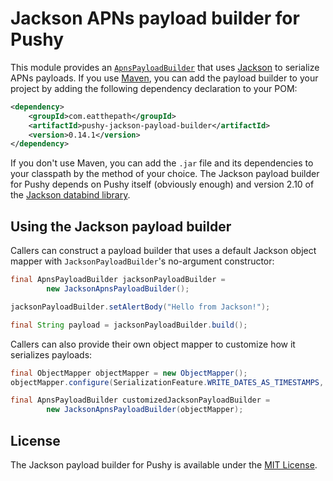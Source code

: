 # Jackson APNs payload builder for Pushy

This module provides an [`ApnsPayloadBuilder`](https://pushy-apns.org/apidocs/0.14/com/eatthepath/pushy/apns/util/ApnsPayloadBuilder.html) that uses [Jackson](https://github.com/FasterXML/jackson) to serialize APNs payloads. If you use [Maven](http://maven.apache.org/), you can add the payload builder to your project by adding the following dependency declaration to your POM:

```xml
<dependency>
    <groupId>com.eatthepath</groupId>
    <artifactId>pushy-jackson-payload-builder</artifactId>
    <version>0.14.1</version>
</dependency>
```

If you don't use Maven, you can add the `.jar` file and its dependencies to your classpath by the method of your choice. The Jackson payload builder for Pushy depends on Pushy itself (obviously enough) and version 2.10 of the [Jackson databind library](https://github.com/FasterXML/jackson-databind).

## Using the Jackson payload builder

Callers can construct a payload builder that uses a default Jackson object mapper with `JacksonPayloadBuilder`'s no-argument constructor:

```java
final ApnsPayloadBuilder jacksonPayloadBuilder =
        new JacksonApnsPayloadBuilder();

jacksonPayloadBuilder.setAlertBody("Hello from Jackson!");

final String payload = jacksonPayloadBuilder.build();
```

Callers can also provide their own object mapper to customize how it serializes payloads:

```java
final ObjectMapper objectMapper = new ObjectMapper();
objectMapper.configure(SerializationFeature.WRITE_DATES_AS_TIMESTAMPS, true);

final ApnsPayloadBuilder customizedJacksonPayloadBuilder =
        new JacksonApnsPayloadBuilder(objectMapper);
```

## License

The Jackson payload builder for Pushy is available under the [MIT License](http://opensource.org/licenses/MIT).
